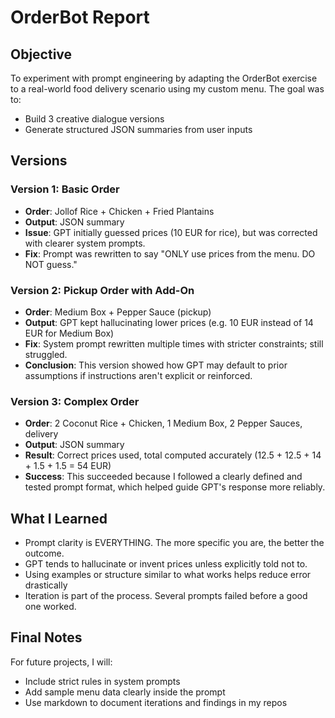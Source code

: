 # OrderBot Report

## Objective

To experiment with prompt engineering by adapting the OrderBot exercise to a real-world food delivery scenario using my custom menu. The goal was to:

* Build 3 creative dialogue versions
* Generate structured JSON summaries from user inputs

## Versions

### Version 1: Basic Order

* **Order**: Jollof Rice + Chicken + Fried Plantains
* **Output**: JSON summary
* **Issue**: GPT initially guessed prices (10 EUR for rice), but was corrected with clearer system prompts.
* **Fix**: Prompt was rewritten to say "ONLY use prices from the menu. DO NOT guess."

### Version 2: Pickup Order with Add-On

* **Order**: Medium Box + Pepper Sauce (pickup)
* **Output**: GPT kept hallucinating lower prices (e.g. 10 EUR instead of 14 EUR for Medium Box)
* **Fix**: System prompt rewritten multiple times with stricter constraints; still struggled.
* **Conclusion**: This version showed how GPT may default to prior assumptions if instructions aren't explicit or reinforced.

### Version 3: Complex Order

* **Order**: 2 Coconut Rice + Chicken, 1 Medium Box, 2 Pepper Sauces, delivery
* **Output**: JSON summary
* **Result**: Correct prices used, total computed accurately (12.5 + 12.5 + 14 + 1.5 + 1.5 = 54 EUR)
* **Success**: This succeeded because I followed a clearly defined and tested prompt format, which helped guide GPT's response more reliably.


## What I Learned

* Prompt clarity is EVERYTHING. The more specific you are, the better the outcome.
* GPT tends to hallucinate or invent prices unless explicitly told not to.
* Using examples or structure similar to what works helps reduce error drastically
* Iteration is part of the process. Several prompts failed before a good one worked.

## Final Notes

For future projects, I will:

* Include strict rules in system prompts
* Add sample menu data clearly inside the prompt
* Use markdown to document iterations and findings in my repos

